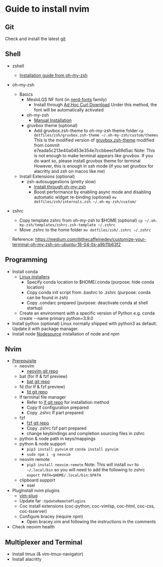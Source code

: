 # Guide to install nvim

## Git 
Check and install the latest [git](https://git-scm.com/download/linux)

## Shell
* zshell 
    * [Installation guide from oh-my-zsh](https://github.com/ohmyzsh/ohmyzsh/wiki/Installing-ZSH)
* oh-my-zsh
    * Basics 
        * MesloLGS NF font (in [nerd-fonts](https://github.com/ryanoasis/nerd-fonts#option-4-homebrew-fonts) family)
            * Install through [Ad Hoc Curl Download](https://github.com/ryanoasis/nerd-fonts#option-6-ad-hoc-curl-download)
                Under this method, the font will be automatically activated
        * oh-my-zsh
            * [Manual Installation](https://github.com/ohmyzsh/ohmyzsh#manual-installation)
        * gruvbox theme (optional) 
            * Add gruvbox.zsh-theme to oh-my-zsh theme folder
                `cp dotfiles/zsh/gruvbox.zsh-theme ~/.oh-my-zsh/custom/themes`
                This is the modified version of [gruvbox.zsh-theme](https://github.com/sbugzu/gruvbox-zsh)
                modified from commit e7eada5c213e40a0453e354e7ccbbeecfa69d5ac
            Note: This is not enough to make terminal appears like gruvbox. If you do want so, please install gruvbox theme for terminal
            However, this is enough in ssh mode (if you set gruvbox for alacritty and zsh on macos like me)
    * Install Extensions (optional)
        * zsh-autosuggestions (pretty slow)
            * [Install through oh-my-zsh](https://github.com/zsh-users/zsh-autosuggestions/blob/master/INSTALL.md#oh-my-zsh)
            * Boost performance by enabling async mode and disabling automatic widget re-binding (optional)
                `mv dotfiles/zsh/internals.zsh ~/.oh-my-zsh/custom/`
* zshrc
    * Copy template zshrc from oh-my-zsh to $HOME (optional) 
        `cp ~/.oh-my-zsh/templates/zshrc.zsh-template ~/.zshrc`
    * Move .zshrc to the home folder
        `mv dotfiles/zsh/.zshrc ~/.zshrc`
    
    Reference: https://medium.com/@thecaffeinedev/customize-your-terminal-oh-my-zsh-on-ubuntu-18-04-lts-a9b11b63f2  

## Programming
* Install conda 
    * [Linux installers](https://docs.conda.io/en/latest/miniconda.html#linux-installers)
        * Specify conda location to $HOME/.conda (purpose: hide conda location)
        * Copy conda init script from .bashrc to .zshrc (purpose: conda can be found in zsh)
        * Copy .condarc prepared (purpose: deactivate conda at shell startup) 
    * Create an environment with a specific version of Python 
        e.g. conda create --name primary python=3.9.0
* Install python (optional)
    Linux normally shipped with python3 as default. Update it with package manager.
* Install node
    [Nodesource](https://github.com/nodesource/distributions) installation of node and npm 

## Nvim
* [Prerequisite](https://github.com/ChristianChiarulli/nvim)
    * neovim
        * [neovim git repo](https://github.com/neovim/neovim/wiki/Installing-Neovim)
    * bat (for lf & fzf preview)
        * [bat git repo](https://github.com/sharkdp/bat#installation)
    * fd (for lf & fzf preview)
        * [fd git repo](https://github.com/sharkdp/fd)
    * lf terminal file manager
        * Refer to [lf git repo](https://github.com/gokcehan/lf) for installation method
        * Copy lf configuration prepared 
        * Copy .zshrc lf part prepared
    * fzf
        * [fzf git repo](https://github.com/junegunn/fzf#fuzzy-completion-for-bash-and-zsh)
        * Copy .zshrc fzf part prepared
        * change keybindings and completion sourcing files in zshrc
    * python & node path in keys/mappings
    * python & node support
        * `pip3 install pynvim` or `conda install pynvim`
        * `sudo npm i -g neovim`
    * neovim remote
        * `pip3 install neovim-remote`
        Note: This will install `nvr` to `~/.local/bin` so you will need to add the following to zshrc
        `export PATH=$HOME/.local/bin:$PATH`
    * clipboard support
        * xsel
* PlugInstall nvim plugins
    * [vim-plug](https://github.com/junegunn/vim-plug)
    * Update far `:UpdateRemotePlugins`
    * Coc install extensions (coc-python, coc-vimlsp, coc-html, coc-css, coc-tsserver)
    * Configure bracey (require npm)
        * Open bracey.vim and following the instructions in the comments
* Check neovim health 

## Multiplexer and Terminal
* Install tmux (& vim-tmux-navigator)
* Install alacritty

